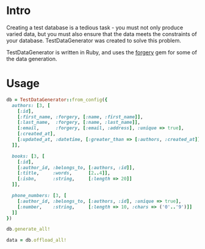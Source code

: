 # Intro

Creating a test database is a tedious task - you must not only produce
varied data, but you must also ensure that the data meets the constraints
of your database. TestDataGenerator was created to solve this problem.

TestDataGenerator is written in Ruby, and uses the 
[forgery](https://github.com/sevenwire/forgery) gem for some of
the data generation.

# Usage

```ruby
db = TestDataGenerator::from_config({
  authors: [3, [
    [:id],
    [:first_name, :forgery, [:name, :first_name]],
    [:last_name,  :forgery, [:name, :last_name]],
    [:email,      :forgery, [:email, :address], :unique => true],
    [:created_at],
    [:updated_at, :datetime, [:greater_than => [:authors, :created_at]]]
  ]],

  books: [3, [
    [:id],
    [:author_id, :belongs_to, [:authors, :id]],
    [:title,     :words,      [2..4]],
    [:isbn,      :string,     [:length => 20]]
  ]],

  phone_numbers: [3, [
    [:author_id, :belongs_to, [:authors, :id], :unique => true],
    [:number,    :string,     [:length => 10, :chars => ('0'..'9')]]
  ]]
})

db.generate_all!

data = db.offload_all!
```

